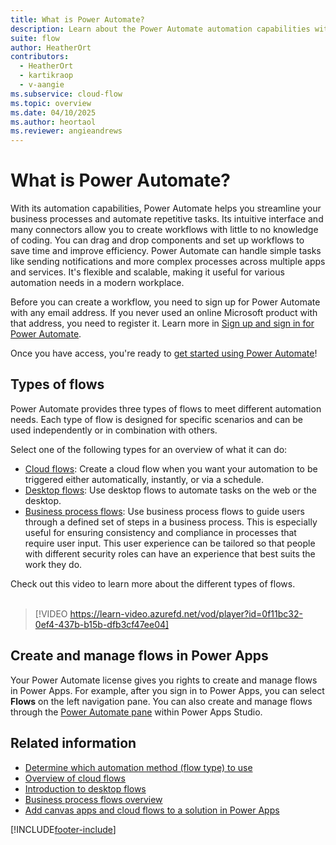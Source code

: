 ```yaml
---
title: What is Power Automate?
description: Learn about the Power Automate automation capabilities with cloud, desktop, and business process flows.
suite: flow
author: HeatherOrt
contributors:
  - HeatherOrt
  - kartikraop
  - v-aangie
ms.subservice: cloud-flow
ms.topic: overview
ms.date: 04/10/2025
ms.author: heortaol
ms.reviewer: angieandrews
---
```


# What is Power Automate?

With its automation capabilities, Power Automate helps you streamline your business processes and automate repetitive tasks. Its intuitive interface and many connectors allow you to create workflows with little to no knowledge of coding. You can drag and drop components and set up workflows to save time and improve efficiency. Power Automate can handle simple tasks like sending notifications and more complex processes across multiple apps and services. It's flexible and scalable, making it useful for various automation needs in a modern workplace.

Before you can create a workflow, you need to sign up for Power Automate with any email address. If you never used an online Microsoft product with that address, you need to register it. Learn more in [Sign up and sign in for Power Automate](sign-up-sign-in.md).

Once you have access, you're ready to [get started using Power Automate](getting-started.md)!

## Types of flows

Power Automate provides three types of flows to meet different automation needs. Each type of flow is designed for specific scenarios and can be used independently or in combination with others.

Select one of the following types for an overview of what it can do:

- [Cloud flows](overview-cloud.md): Create a cloud flow when you want your automation to be triggered either automatically, instantly, or via a schedule.
- [Desktop flows](./desktop-flows/introduction.md): Use desktop flows to automate tasks on the web or the desktop.
- [Business process flows](business-process-flows-overview.md): Use business process flows to guide users through a defined set of steps in a business process. This is especially useful for ensuring consistency and compliance in processes that require user input. This user experience can be tailored so that people with different security roles can have an experience that best suits the work they do.

Check out this video to learn more about the different types of flows.<br/><br/>
>[!VIDEO https://learn-video.azurefd.net/vod/player?id=0f11bc32-0ef4-437b-b15b-dfb3cf47ee04]

## Create and manage flows in Power Apps

Your Power Automate license gives you rights to create and manage flows in Power Apps. For example, after you sign in to Power Apps, you can select **Flows** on the left navigation pane. You can also create and manage flows through the [Power Automate pane](/powerapps/maker/canvas-apps/working-with-flows) within Power Apps Studio.

## Related information

- [Determine which automation method (flow type) to use](./guidance/planning/determine-automation-methods.md)
- [Overview of cloud flows](overview-cloud.md)
- [Introduction to desktop flows](./desktop-flows/introduction.md)
- [Business process flows overview](business-process-flows-overview.md)
- [Add canvas apps and cloud flows to a solution in Power Apps](/power-apps/maker/canvas-apps/add-app-solution-default)

[!INCLUDE[footer-include](includes/footer-banner.md)]
